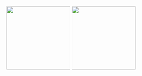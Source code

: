 <img align="center" height="170" src="https://github-readme-stats.vercel.app/api/top-langs/?username=DYPIXY&hide=makefile,cmake&layout=compact&langs_count=16&theme=dracula"/>
<img align="center" height="170" src="https://github-readme-stats.vercel.app/api?username=DYPIXY&count_private=true&show_icons=true&theme=dracula"/>
